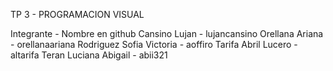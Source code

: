 TP 3 - PROGRAMACION VISUAL

Integrante - Nombre en github
Cansino Lujan - lujancansino
Orellana Ariana - orellanaariana
Rodriguez Sofia Victoria - aoffiro
Tarifa Abril Lucero - altarifa
Teran Luciana Abigail - abii321
